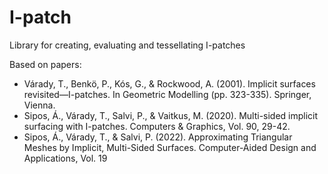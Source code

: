 # I-patch
Library for creating, evaluating and tessellating I-patches

Based on papers:
* Várady, T., Benkö, P., Kós, G., & Rockwood, A. (2001). Implicit surfaces revisited—I-patches. In Geometric Modelling (pp. 323-335). Springer, Vienna.
* Sipos, Á., Várady, T., Salvi, P., & Vaitkus, M. (2020). Multi-sided implicit surfacing with I-patches. Computers & Graphics, Vol. 90, 29-42.
* Sipos, Á., Várady, T., & Salvi, P. (2022). Approximating Triangular Meshes by Implicit, Multi-Sided Surfaces. Computer-Aided Design and Applications, Vol. 19
